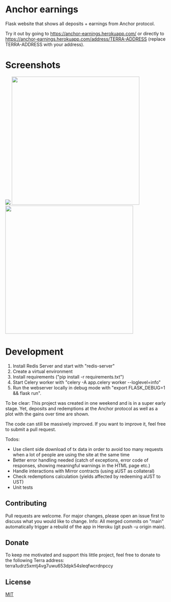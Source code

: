 # Anchor earnings

Flask website that shows all deposits + earnings from Anchor protocol.

Try it out by going to https://anchor-earnings.herokuapp.com/
or directly to https://anchor-earnings.herokuapp.com/address/TERRA-ADDRESS (replace TERRA-ADDRESS with your address).

# Screenshots
![](https://github.com/jensb89/anchor-earnings/raw/imgs/MacScreenShotEarnings.png)
<img src="https://github.com/jensb89/anchor-earnings/raw/imgs/iphoneScreenShotMain.PNG" width="400" />
<img src="https://github.com/jensb89/anchor-earnings/raw/imgs/iphoneScreenShotEarnings.PNG" width="400" />

# Development

1. Install Redis Server and start with "redis-server"
2. Create a virtual environment
3. Install requirements ("pip install -r requirements.txt")
4. Start Celery worker with "celery -A app.celery worker --loglevel=info"
5. Run the webserver locally in debug mode with "export FLASK_DEBUG=1 && flask run".

To be clear: This project was created in one weekend and is in a super early stage. 
Yet, deposits and redemptions at the Anchor protocol as well as a plot with the gains over time are shown.

The code can still be massively improved. If you want to improve it, feel free to submit a pull request.

Todos:
 * Use client side download of tx data in order to avoid too many requests when a lot of people are using the site at the same time
 * Better error handling needed (catch of exceptions, error code of responses, showing meaningful warnings in the HTML page etc.)
 * Handle interactions with Mirror contracts (using aUST as collateral)
 * Check redemptions calculation (yields affected by redeeming aUST to UST)
 * Unit tests

## Contributing

Pull requests are welcome. For major changes, please open an issue first to discuss what you would like to change.
Info: All merged commits on "main" automatically trigger a rebuild of the app in Heroku (git push -u origin main).

## Donate

To keep me motivated and support this little project, feel free to donate to the following Terra address: terra1udrz5xmtj4vg7uwu653dpk54sleqfwcrdnpccy

## License
[MIT](https://choosealicense.com/licenses/mit/)